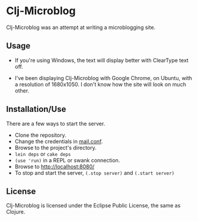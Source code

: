 # Clj-Microblog

Clj-Microblog was an attempt at writing a microblogging site.

## Usage

- If you're using Windows, the text will display better with ClearType text off.

- I've been displaying Clj-Microblog with Google Chrome, on Ubuntu, with a resolution of 1680x1050. I don't know how the site will look on much other.

## Installation/Use

There are a few ways to start the server.

* Clone the repository.
* Change the credentials in [mail.conf](http://github.com/MayDaniel/clj-microblog/blob/master/mail.conf).
* Browse to the project's directory.
* `lein deps` or `cake deps`
* `(use 'run)` in a REPL or swank connection.
* Browse to [http://localhost:8080/](http://localhost:8080/)
* To stop and start the server, `(.stop server)` and `(.start server)`

## License

Clj-Microblog is licensed under the Eclipse Public License, the same as Clojure.
